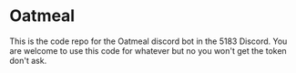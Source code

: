 # Oatmeal

This is the code repo for the Oatmeal discord bot in the 5183 Discord. You are welcome to use this code for whatever but no you won't get the token don't ask. 

<!--- TODO: Provide instructions on how to build project and requirements to run project --->
